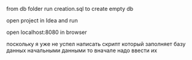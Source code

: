 from db folder run creation.sql to create empty db


open project in Idea and run 


open localhost:8080 in browser

поскольку я уже не успел написать скрипт который заполняет базу данных начальными данными то вначале надо ввести их 
